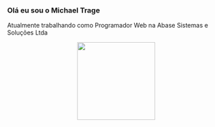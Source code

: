 ### Olá eu sou o Michael Trage

Atualmente trabalhando como Programador Web na Abase Sistemas e Soluções Ltda

<div align="center">
  <a href="https://github.com/yuu-bytes">
  <img height="180em" src="https://github-readme-stats.vercel.app/api?username=yuu-bytes&show_icons=true&theme=dracula&include_all_commits=true&count_private=true"/>
</div>
